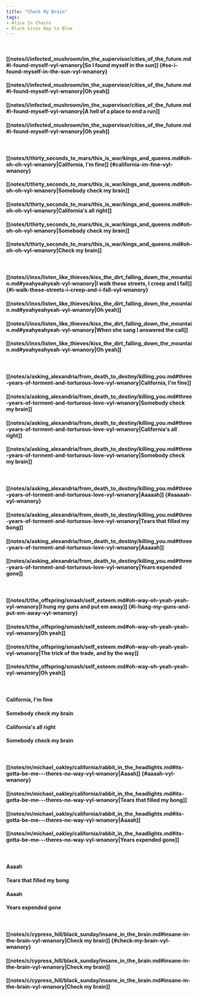 ```yaml
---
title: "Check My Brain"
tags:
- Alice In Chains
- Black Gives Way to Blue
---
```

&nbsp;
#### [[notes/i/infected_mushroom/im_the_supervisor/cities_of_the_future.md#i-found-myself-vyl-wnanory|So I found myself in the sun]] {#so-i-found-myself-in-the-sun-vyl-wnanory}
#### [[notes/i/infected_mushroom/im_the_supervisor/cities_of_the_future.md#i-found-myself-vyl-wnanory|Oh yeah]]
#### [[notes/i/infected_mushroom/im_the_supervisor/cities_of_the_future.md#i-found-myself-vyl-wnanory|A hell of a place to end a run]]
#### [[notes/i/infected_mushroom/im_the_supervisor/cities_of_the_future.md#i-found-myself-vyl-wnanory|Oh yeah]]
&nbsp;
#### [[notes/t/thirty_seconds_to_mars/this_is_war/kings_and_queens.md#oh-oh-oh-vyl-wnanory|California, I'm fine]] {#california-im-fine-vyl-wnanory}
#### [[notes/t/thirty_seconds_to_mars/this_is_war/kings_and_queens.md#oh-oh-oh-vyl-wnanory|Somebody check my brain]]
#### [[notes/t/thirty_seconds_to_mars/this_is_war/kings_and_queens.md#oh-oh-oh-vyl-wnanory|California's all right]]
#### [[notes/t/thirty_seconds_to_mars/this_is_war/kings_and_queens.md#oh-oh-oh-vyl-wnanory|Somebody check my brain]]
#### [[notes/t/thirty_seconds_to_mars/this_is_war/kings_and_queens.md#oh-oh-oh-vyl-wnanory|Check my brain]]
&nbsp;
#### [[notes/i/inxs/listen_like_thieves/kiss_the_dirt_falling_down_the_mountain.md#yeahyeahyeah-vyl-wnanory|I walk these streets, I creep and I fall]] {#i-walk-these-streets-i-creep-and-i-fall-vyl-wnanory}
#### [[notes/i/inxs/listen_like_thieves/kiss_the_dirt_falling_down_the_mountain.md#yeahyeahyeah-vyl-wnanory|Oh yeah]]
#### [[notes/i/inxs/listen_like_thieves/kiss_the_dirt_falling_down_the_mountain.md#yeahyeahyeah-vyl-wnanory|When she sang I answered the call]]
#### [[notes/i/inxs/listen_like_thieves/kiss_the_dirt_falling_down_the_mountain.md#yeahyeahyeah-vyl-wnanory|Oh yeah]]
&nbsp;
#### [[notes/a/asking_alexandria/from_death_to_destiny/killing_you.md#three-years-of-torment-and-torturous-love-vyl-wnanory|California, I'm fine]]
#### [[notes/a/asking_alexandria/from_death_to_destiny/killing_you.md#three-years-of-torment-and-torturous-love-vyl-wnanory|Somebody check my brain]]
#### [[notes/a/asking_alexandria/from_death_to_destiny/killing_you.md#three-years-of-torment-and-torturous-love-vyl-wnanory|California's all right]]
#### [[notes/a/asking_alexandria/from_death_to_destiny/killing_you.md#three-years-of-torment-and-torturous-love-vyl-wnanory|Somebody check my brain]]
&nbsp;
#### [[notes/a/asking_alexandria/from_death_to_destiny/killing_you.md#three-years-of-torment-and-torturous-love-vyl-wnanory|Aaaaah]] {#aaaaah-vyl-wnanory}
#### [[notes/a/asking_alexandria/from_death_to_destiny/killing_you.md#three-years-of-torment-and-torturous-love-vyl-wnanory|Tears that filled my bong]]
#### [[notes/a/asking_alexandria/from_death_to_destiny/killing_you.md#three-years-of-torment-and-torturous-love-vyl-wnanory|Aaaaah]]
#### [[notes/a/asking_alexandria/from_death_to_destiny/killing_you.md#three-years-of-torment-and-torturous-love-vyl-wnanory|Years expended gone]]
&nbsp;
#### [[notes/t/the_offspring/smash/self_esteem.md#oh-way-oh-yeah-yeah-vyl-wnanory|I hung my guns and put em away]] {#i-hung-my-guns-and-put-em-away-vyl-wnanory}
#### [[notes/t/the_offspring/smash/self_esteem.md#oh-way-oh-yeah-yeah-vyl-wnanory|Oh yeah]]
#### [[notes/t/the_offspring/smash/self_esteem.md#oh-way-oh-yeah-yeah-vyl-wnanory|The trick of the trade, and by the way]]
#### [[notes/t/the_offspring/smash/self_esteem.md#oh-way-oh-yeah-yeah-vyl-wnanory|Oh yeah]]
&nbsp;
#### California, I'm fine
#### Somebody check my brain
#### California's all right
#### Somebody check my brain
&nbsp;
#### [[notes/m/michael_oakley/california/rabbit_in_the_headlights.md#its-gotta-be-me---theres-no-way-vyl-wnanory|Aaaah]] {#aaaah-vyl-wnanory}
#### [[notes/m/michael_oakley/california/rabbit_in_the_headlights.md#its-gotta-be-me---theres-no-way-vyl-wnanory|Tears that filled my bong]]
#### [[notes/m/michael_oakley/california/rabbit_in_the_headlights.md#its-gotta-be-me---theres-no-way-vyl-wnanory|Aaaah]]
#### [[notes/m/michael_oakley/california/rabbit_in_the_headlights.md#its-gotta-be-me---theres-no-way-vyl-wnanory|Years expended gone]]
&nbsp;
#### Aaaah
#### Tears that filled my bong
#### Aaaah
#### Years expended gone
&nbsp;
#### [[notes/c/cypress_hill/black_sunday/insane_in_the_brain.md#insane-in-the-brain-vyl-wnanory|Check my brain]] {#check-my-brain-vyl-wnanory}
#### [[notes/c/cypress_hill/black_sunday/insane_in_the_brain.md#insane-in-the-brain-vyl-wnanory|Check my brain]]
#### [[notes/c/cypress_hill/black_sunday/insane_in_the_brain.md#insane-in-the-brain-vyl-wnanory|Check my brain]]
